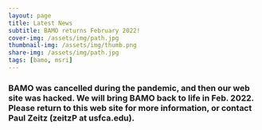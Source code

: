 ```yaml
---
layout: page
title: Latest News
subtitle: BAMO returns February 2022!
cover-img: /assets/img/path.jpg
thumbnail-img: /assets/img/thumb.png
share-img: /assets/img/path.jpg
tags: [bamo, msri]
---
```


### BAMO was cancelled during the pandemic, and then our web site was hacked.  We will bring BAMO back to life in Feb. 2022.  Please return to this web site for more information, or contact Paul Zeitz (zeitzP at usfca.edu).

